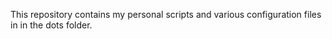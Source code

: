 This repository contains my personal scripts and various configuration files in in the dots folder.
